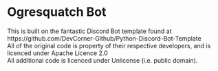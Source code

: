 <h1>Ogresquatch Bot</h1>
This is built on the fantastic Discord Bot template found at https://github.com/DevCorner-Github/Python-Discord-Bot-Template</br>
All of the original code is property of their respective developers, and is licenced under Apache Licence 2.0<br>
All additional code is licenced under Unlicense (i.e. public domain).
